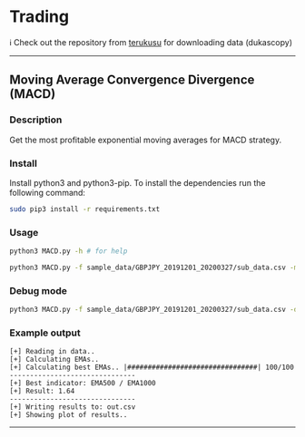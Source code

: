 # Trading

:information_source: Check out the repository from [terukusu](https://github.com/terukusu/download-tick-from-dukascopy) for downloading data (dukascopy)

---
## Moving Average Convergence Divergence (MACD)
### Description
Get the most profitable exponential moving averages for MACD strategy. 

### Install 
Install python3 and python3-pip.
To install the dependencies run the following command:
```bash
sudo pip3 install -r requirements.txt
```

### Usage
```bash
python3 MACD.py -h # for help
```

```bash
python3 MACD.py -f sample_data/GBPJPY_20191201_20200327/sub_data.csv -m 1000 -n 100 -p 4 -g -o out.csv 
```

### Debug mode
```bash
python3 MACD.py -f sample_data/GBPJPY_20191201_20200327/sub_data.csv -d 1000 -n 100
```

### Example output
```
[+] Reading in data..
[+] Calculating EMAs..
[+] Calculating best EMAs.. |################################| 100/100
-------------------------------
[+] Best indicator: EMA500 / EMA1000
[+] Result: 1.64
-------------------------------
[+] Writing results to: out.csv
[+] Showing plot of results..
```
---